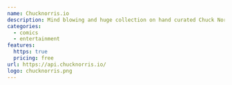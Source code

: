 ```yaml
---
name: Chucknorris.io
description: Mind blowing and huge collection on hand curated Chuck Norris facts.
categories:
  - comics
  - entertainment
features:
  https: true
  pricing: free
url: https://api.chucknorris.io/
logo: chucknorris.png
---
```

